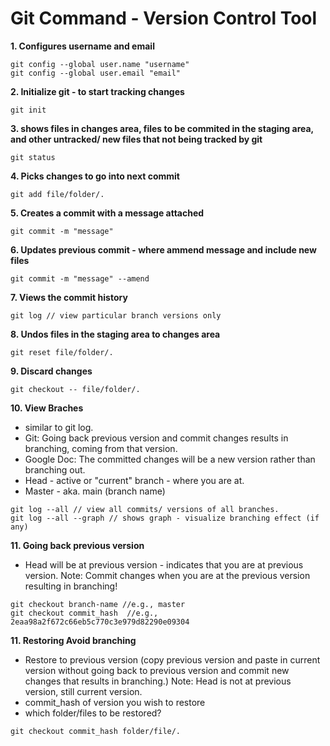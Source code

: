 # Git Command - Version Control Tool

__1. Configures username and email__
```git
git config --global user.name "username"
git config --global user.email "email"
```


__2. Initialize git - to start tracking changes__
```
git init 
```

__3. shows files in changes area, files to be commited in the staging area, and other untracked/ new files that not being tracked by git__ 
```
git status
```

__4. Picks changes to go into next commit__
```
git add file/folder/.
```

__5. Creates a commit with a message attached__
```
git commit -m "message"
```

__6. Updates previous commit - where ammend message and include new files__
```
git commit -m "message" --amend
```

__7. Views the commit history__ 
```
git log // view particular branch versions only
```

__8. Undos files in the staging area to changes area__
```
git reset file/folder/.
```
__9. Discard changes__
```
git checkout -- file/folder/.
```

__10. View Braches__
- similar to git log.
- Git:
Going back previous version and commit changes results in branching, coming from that version.
- Google Doc:
The committed changes will be a new version rather than branching out.
- Head - active or "current" branch - where you are at.
- Master - aka. main (branch name)

```
git log --all // view all commits/ versions of all branches.
git log --all --graph // shows graph - visualize branching effect (if any)
```

__11. Going back previous version__
- Head will be at previous version - indicates that you are at previous version.
Note: Commit changes when you are at the previous version resulting in branching!

```
git checkout branch-name //e.g., master
git checkout commit_hash  //e.g., 2eaa98a2f672c66eb5c770c3e979d82290e09304
```

__11. Restoring Avoid branching__
- Restore to previous version (copy previous version and paste in current version without going back to previous version and commit new changes that results in branching.) 
Note: Head is not at previous version, still current version.
- commit_hash of version you wish to restore
- which folder/files to be restored?
```
git checkout commit_hash folder/file/.
```
